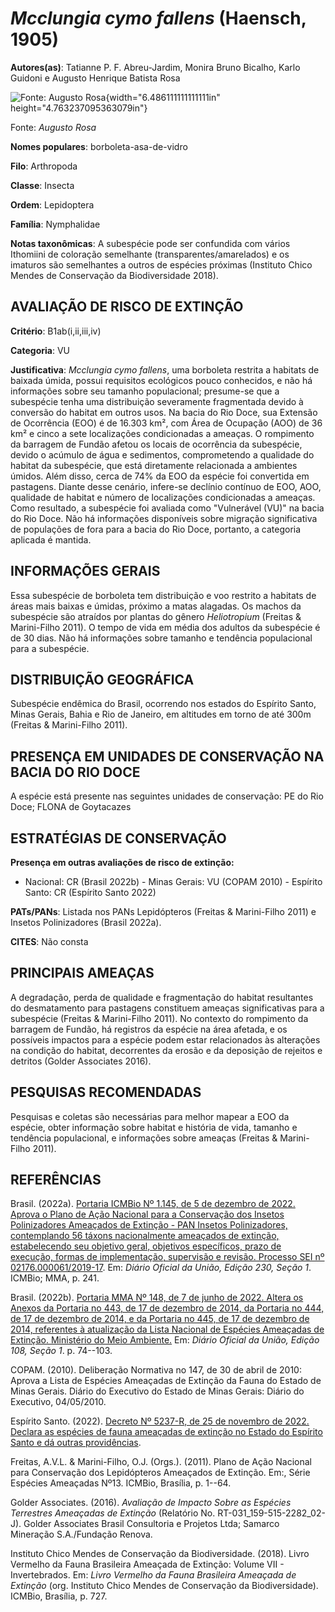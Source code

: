 # *Mcclungia cymo fallens* (Haensch, 1905)

**Autores(as)**: Tatianne P. F. Abreu-Jardim, Monira Bruno Bicalho, Karlo Guidoni e Augusto Henrique Batista Rosa

![Fonte: Augusto Rosa](media/rId20.jpg){width="6.486111111111111in" height="4.763237095363079in"}

Fonte: *Augusto Rosa*

**Nomes populares**: borboleta-asa-de-vidro

**Filo**: Arthropoda

**Classe**: Insecta

**Ordem**: Lepidoptera

**Família**: Nymphalidae

**Notas taxonômicas**: A subespécie pode ser confundida com vários Ithomiini de coloração semelhante (transparentes/amarelados) e os imaturos são semelhantes a outros de espécies próximas (Instituto Chico Mendes de Conservação da Biodiversidade 2018).

## AVALIAÇÃO DE RISCO DE EXTINÇÃO

**Critério**: B1ab(i,ii,iii,iv)

**Categoria**: VU

**Justificativa**: *Mcclungia cymo fallens*, uma borboleta restrita a habitats de baixada úmida, possui requisitos ecológicos pouco conhecidos, e não há informações sobre seu tamanho populacional; presume-se que a subespécie tenha uma distribuição severamente fragmentada devido à conversão do habitat em outros usos. Na bacia do Rio Doce, sua Extensão de Ocorrência (EOO) é de 16.303 km², com Área de Ocupação (AOO) de 36 km² e cinco a sete localizações condicionadas a ameaças. O rompimento da barragem de Fundão afetou os locais de ocorrência da subespécie, devido o acúmulo de água e sedimentos, comprometendo a qualidade do habitat da subespécie, que está diretamente relacionada a ambientes úmidos. Além disso, cerca de 74% da EOO da espécie foi convertida em pastagens. Diante desse cenário, infere-se declínio contínuo de EOO, AOO, qualidade de habitat e número de localizações condicionadas a ameaças. Como resultado, a subespécie foi avaliada como
"Vulnerável (VU)" na bacia do Rio Doce. Não há informações disponíveis sobre migração significativa de populações de fora para a bacia do Rio Doce, portanto, a categoria aplicada é mantida.

## INFORMAÇÕES GERAIS

Essa subespécie de borboleta tem distribuição e voo restrito a habitats de áreas mais baixas e úmidas, próximo a matas alagadas. Os machos da subespécie são atraídos por plantas do gênero *Heliotropium* (Freitas & Marini-Filho 2011). O tempo de vida em média dos adultos da subespécie é de 30 dias. Não há informações sobre tamanho e tendência populacional para a subespécie.

## DISTRIBUIÇÃO GEOGRÁFICA

Subespécie endêmica do Brasil, ocorrendo nos estados do Espírito Santo, Minas Gerais, Bahia e Rio de Janeiro, em altitudes em torno de até 300m (Freitas & Marini-Filho 2011).

## PRESENÇA EM UNIDADES DE CONSERVAÇÃO NA BACIA DO RIO DOCE

A espécie está presente nas seguintes unidades de conservação: PE do Rio Doce; FLONA de Goytacazes

## ESTRATÉGIAS DE CONSERVAÇÃO

**Presença em outras avaliações de risco de extinção:**

-   Nacional: CR (Brasil 2022b) -   Minas Gerais: VU (COPAM 2010) -   Espírito Santo: CR (Espírito Santo 2022)

**PATs/PANs**: Listada nos PANs Lepidópteros (Freitas & Marini-Filho 2011) e Insetos Polinizadores (Brasil 2022a).

**CITES**: Não consta

## PRINCIPAIS AMEAÇAS

A degradação, perda de qualidade e fragmentação do habitat resultantes do desmatamento para pastagens constituem ameaças significativas para a subespécie (Freitas & Marini-Filho 2011). No contexto do rompimento da barragem de Fundão, há registros da espécie na área afetada, e os possíveis impactos para a espécie podem estar relacionados às alterações na condição do habitat, decorrentes da erosão e da deposição de rejeitos e detritos (Golder Associates 2016).

## PESQUISAS RECOMENDADAS

Pesquisas e coletas são necessárias para melhor mapear a EOO da espécie, obter informação sobre habitat e história de vida, tamanho e tendência populacional, e informações sobre ameaças (Freitas & Marini-Filho 2011).

## REFERÊNCIAS

Brasil. (2022a). [Portaria ICMBio Nº 1.145, de 5 de dezembro de 2022.  Aprova o Plano de Ação Nacional para a Conservação dos Insetos Polinizadores Ameaçados de Extinção - PAN Insetos Polinizadores, contemplando 56 táxons nacionalmente ameaçados de extinção, estabelecendo seu objetivo geral, objetivos específicos, prazo de execução, formas de implementação, supervisão e revisão. Processo SEI nº 02176.000061/2019-17](https://www.gov.br/icmbio/pt-br/assuntos/biodiversidade/pan/pan-insetos-polinizadores).  Em: *Diário Oficial da União, Edição 230, Seção 1*. ICMBio; MMA, p. 241.

Brasil. (2022b). [Portaria MMA Nº 148, de 7 de junho de 2022. Altera os Anexos da Portaria no 443, de 17 de dezembro de 2014, da Portaria no 444, de 17 de dezembro de 2014, e da Portaria no 445, de 17 de dezembro de 2014, referentes à atualização da Lista Nacional de Espécies Ameaçadas de Extinção. Ministério do Meio Ambiente.](https://in.gov.br/en/web/dou/-/portaria-mma-n-148-de-7-de-junho-de-2022-406272733) Em: *Diário Oficial da União, Edição 108, Seção 1*. p. 74--103.

COPAM. (2010). Deliberação Normativa no 147, de 30 de abril de 2010: Aprova a Lista de Espécies Ameaçadas de Extinção da Fauna do Estado de Minas Gerais. Diário do Executivo do Estado de Minas Gerais: Diário do Executivo, 04/05/2010.

Espírito Santo. (2022). [Decreto Nº 5237-R, de 25 de novembro de 2022.  Declara as espécies de fauna ameaçadas de extinção no Estado do Espírito Santo e dá outras providências](https://iema.es.gov.br/Media/iema/FAUNA/Decreto%205237-R_2022_25-Nov%20-%20Fauna%20(s-peixes)%20-%20Lista%20de%20Esp%C3%A9cies%20Amea%C3%A7adas%20de%20Extin%C3%A7%C3%A3o.pdf).

Freitas, A.V.L. & Marini-Filho, O.J. (Orgs.). (2011). Plano de Ação Nacional para Conservação dos Lepidópteros Ameaçados de Extinção. Em:, Série Espécies Ameaçadas Nº13. ICMBio, Brasília, p. 1--64.

Golder Associates. (2016). *Avaliação de Impacto Sobre as Espécies Terrestres Ameaçadas de Extinção* (Relatório No.  RT-031_159-515-2282_02-J). Golder Associates Brasil Consultoria e Projetos Ltda; Samarco Mineração S.A./Fundação Renova.

Instituto Chico Mendes de Conservação da Biodiversidade. (2018). Livro Vermelho da Fauna Brasileira Ameaçada de Extinção: Volume VII - Invertebrados. Em: *Livro Vermelho da Fauna Brasileira Ameaçada de Extinção* (org. Instituto Chico Mendes de Conservação da Biodiversidade). ICMBio, Brasília, p. 727.
